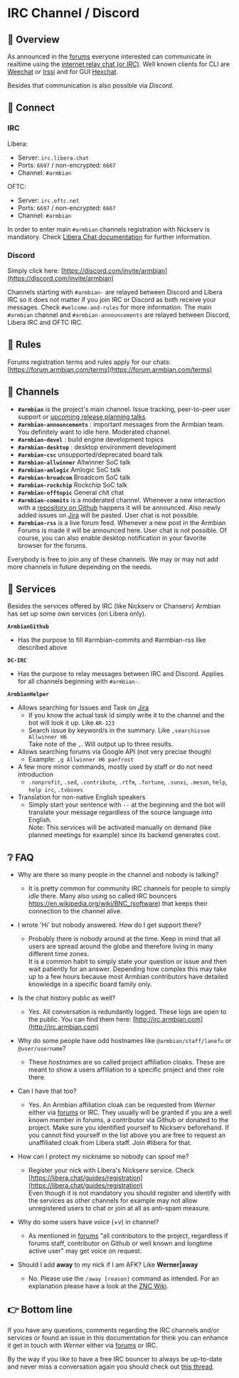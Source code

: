 # IRC Channel / Discord

## 👏 Overview

As announced in the [forums](https://forum.armbian.com/topic/12803-armbian-irc-channel/) everyone interested can communicate in realtime using the [internet relay chat (or *IRC*)](https://de.wikipedia.org/wiki/Internet_Relay_Chat).
Well known clients for CLI are [Weechat](https://weechat.org/) or [Irssi](https://irssi.org/) and for GUI [Hexchat](https://hexchat.github.io/).  

Besides that communication is also possible via *Discord*.

## 🔌 Connect

### IRC

Libera:

- Server: `irc.libera.chat`  
- Ports: `6697` / non-encrypted: `6667`  
- Channel: `#armbian`  

OFTC:

- Server: `irc.oftc.net`  
- Ports: `6697` / non-encrypted: `6667`  
- Channel: `#armbian`

In order to enter main `#armbian` channels registration with Nickserv is mandatory. Check [Libera Chat documentation](https://libera.chat/guides/registration) for further information.

### Discord

Simply click here: [https://discord.com/invite/armbian](https://discord.com/invite/armbian)  

Channels starting with `#armbian-` are relayed between Discord and Libera IRC so it does not matter if you join IRC or Discord as both receive your messages. Check `#welcome-and-rules` for more information.
The main `#armbian` channel and `#armbian-announcements` are relayed between Discord, Libera IRC and OFTC IRC.

## 🛑 Rules

Forums registration terms and rules apply for our chats: [https://forum.armbian.com/terms](https://forum.armbian.com/terms)

## 💬 Channels

- **`#armbian`** is the project's main channel. Issue tracking, peer-to-peer user support or [upcoming release planning talks](https://docs.armbian.com/Process_Release-Model/#release-planning).
- **`#armbian-announcements`** : important messages from the Armbian team. You definitely want to idle here. Moderated channel.
- **`#armbian-devel`** : build engine development topics
- **`#armbian-desktop`** : desktop environment development
- **`#armbian-csc`** unsupported/deprecated board talk
- **`#armbian-allwinner`** Allwinner SoC talk
- **`#armbian-amlogic`** Amlogic SoC talk
- **`#armbian-broadcom`** Broadcom SoC talk
- **`#armbian-rockchip`** Rockchip SoC talk
- **`#armbian-offtopic`** General chit chat
- **`#armbian-commits`** is a moderated channel. Whenever a new interaction with a [repository on Github](https://github.com/armbian/) happens it will be announced. Also newly added issues on [Jira](https://armbian.atlassian.net/projects/AR/issues/?filter=allissues) will be pasted. User chat is not possible.
- **`#armbian-rss`** is a live forum feed. Whenever a new post in the Armbian Forums is made it will be announced here. User chat is not possible.
Of course, you can also enable desktop notification in your favorite browser for the forums.

Everybody is free to join any of these channels.
We may or may not add more channels in future depending on the needs.

## 👮 Services

Besides the services offered by IRC (like Nickserv or Chanserv) Armbian has set up some own services (on Libera only).  

**`ArmbianGithub`**

- Has the purpose to fill #armbian-commits and #armbian-rss like described above

**`DC-IRC`**

- Has the purpose to relay messages between IRC and Discord. Applies for all channels beginning with `#armbian-`.

<!---**`ArmbianTwitter`**

- Recurring searches on Twitter for new Tweets from [*@armbian*](https://twitter.com/armbian) and when people are actually mentioning *Armbian*-->

**`ArmbianHelper`**

- Allows searching for Issues and Task on [Jira](https://armbian.atlassian.net/projects/AR/issues)
  - If you know the actual task id simply write it to the channel and the bot will look it up. Like `AR-123`
  - Search issue by keyword/s in the summary. Like `,searchissue Allwinner H6`  
          Take note of the `,`. Will output up to three results.
- Allows searching forums via Google API (not very precise though)
  - Example: `,g Allwinner H6 panfrost`
- A few more minor commands, mostly used by staff or do not need introduction
  - `.nonprofit`, `.sed`, `.contribute`, `.rtfm`, `.fortune`, `.sunxi`, `.meson`, `help`, `help irc`, `.tvboxes`
- Translation for non-native English speakers
  - Simply start your sentence with `--` at the beginning and the bot will translate your message regardless of the source language into English.  
          *Note*: This services will be activated manually on demand (like planned meetings for example) since its backend generates cost.

## ❔ FAQ

- Why are there so many people in the channel and nobody is talking?  
  - It is pretty common for community IRC channels for people to simply *idle* there. Many also using so called IRC bouncers <https://en.wikipedia.org/wiki/BNC_(software>) that keeps their connection to the channel alive.

- I wrote 'Hi' but nobody answered. How do I get support there?
  - Probably there is nobody around at the time. Keep in mind that all users are spread around the globe and therefore living in many different time zones.  
  It is a common habit to simply state your question or issue and then wait patiently for an answer. Depending how complex this may take up to a few hours because most Armbian contributors have detailed knowledge in a specific board family only.
- Is the chat history public as well?
  - Yes. All conversation is redundantly logged. These logs are open to the public. You can find them here: [http://irc.armbian.com](http://irc.armbian.com)
- Why do some people have odd hostnames like `@armbian/staff/lanefu` or `@user/username`?
  - These *hostnames* are so called project affiliation cloaks. These are meant to show a users affiliation to a specific project and their role there.
- Can I have that too?
  - Yes. An Armbian affiliation cloak can be requested from *Werner* either via [forums](https://forum.armbian.com/profile/9032-werner/) or IRC. They usually will be granted if you are a well known member in forums, a contributor via Github or donated to the project. Make sure you identified yourself to Nickserv beforehand.
If you cannot find yourself in the list above you are free to request an unaffiliated cloak from Libera staff. Join #libera for that.
- How can I protect my nickname so nobody can spoof me?  
  - Register your nick with Libera's Nickserv service. Check [https://libera.chat/guides/registration](https://libera.chat/guides/registration)  
    Even though it is not mandatory you should register and identify with the services as other channels for example may not allow unregistered users to chat or join at all as anti-spam measure.
- Why do some users have voice (+v) in channel?
  - As mentioned in [forums](https://forum.armbian.com/topic/12803-armbian-irc-chat/?tab=comments#comment-96828) "all contributors to the project, regardless if forums staff, contributor on Github or well known and longtime active user" may get voice on request.

- Should I add **away** to my nick if I am AFK? Like **Werner|away**
  - No. Please use the `/away [reason]` command as intended. For an explanation please have a look at the [ZNC Wiki](https://wiki.znc.in/Awaynick).

## 👉 Bottom line

If you have any questions, comments regarding the IRC channels and/or services or found an issue in this documentation for think you can enhance it get in touch with *Werner* either via [forums](https://forum.armbian.com/profile/9032-werner/) or IRC.

By the way if you like to have a free IRC bouncer to always be up-to-date and never miss a conversation again you should check out [this thread](https://forum.armbian.com/topic/13943-irc-bouncer-giveaway/).
